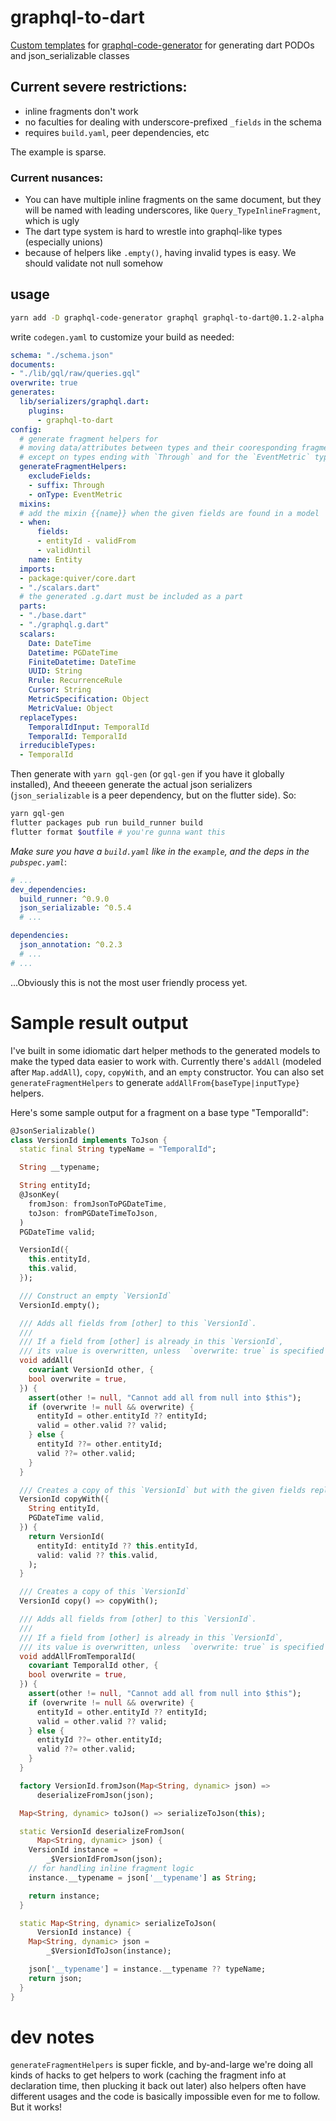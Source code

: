 # graphql-to-dart
[Custom templates](https://github.com/dotansimha/graphql-code-generator/blob/master/packages/graphql-codegen-generators/CUSTOM_TEMPLATES.md) for [graphql-code-generator](https://github.com/dotansimha/graphql-code-generator) for generating dart PODOs and json_serializable classes

## Current severe restrictions:
* inline fragments don't work
* no faculties for dealing with underscore-prefixed `_fields` in the schema
* requires `build.yaml`, peer dependencies, etc

The example is sparse.

### Current nusances:
* You can have multiple inline fragments on the same document, but they will be named with leading underscores, like `Query_TypeInlineFragment`, which is ugly
* The dart type system is hard to wrestle into graphql-like types (especially unions)
* because of helpers like `.empty()`, having invalid types is easy. We should validate not null somehow


## usage
```bash
yarn add -D graphql-code-generator graphql graphql-to-dart@0.1.2-alpha
```
write `codegen.yaml` to customize your build as needed:
```yaml
schema: "./schema.json"
documents: 
- "./lib/gql/raw/queries.gql"
overwrite: true
generates:
  lib/serializers/graphql.dart:
    plugins:
      - graphql-to-dart
config:
  # generate fragment helpers for
  # moving data/attributes between types and their cooresponding fragments,
  # except on types ending with `Through` and for the `EventMetric` type
  generateFragmentHelpers:
    excludeFields:
    - suffix: Through
    - onType: EventMetric
  mixins:
  # add the mixin {{name}} when the given fields are found in a model
  - when:
      fields:
      - entityId - validFrom
      - validUntil
    name: Entity
  imports:
  - package:quiver/core.dart
  - "./scalars.dart"
  # the generated .g.dart must be included as a part
  parts:
  - "./base.dart"
  - "./graphql.g.dart"
  scalars:
    Date: DateTime
    Datetime: PGDateTime
    FiniteDatetime: DateTime
    UUID: String
    Rrule: RecurrenceRule
    Cursor: String
    MetricSpecification: Object
    MetricValue: Object
  replaceTypes:
    TemporalIdInput: TemporalId
    TemporalId: TemporalId
  irreducibleTypes:
  - TemporalId
```
Then generate with `yarn gql-gen` (or `gql-gen` if you have it globally installed),
And theeeen generate the actual json serializers (`json_serializable` is a peer dependency, but on the flutter side).
So:
```bash
yarn gql-gen
flutter packages pub run build_runner build
flutter format $outfile # you're gunna want this
```

*Make sure you have a `build.yaml` like in the `example`, and the deps in the `pubspec.yaml`*:
```yaml
# ...
dev_dependencies:
  build_runner: ^0.9.0
  json_serializable: ^0.5.4
  # ...

dependencies:
  json_annotation: ^0.2.3
  # ...
# ...
```

...Obviously this is not the most user friendly process yet.

# Sample result output
I've built in some idiomatic dart helper methods to the generated models to make the typed data easier to work with. Currently there's `addAll` (modeled after `Map.addAll`), `copy`, `copyWith`, and an `empty` constructor. You can also set `generateFragmentHelpers` to generate `addAllFrom{baseType|inputType}` helpers.

Here's some sample output for a fragment on a base type "TemporalId":
```dart
@JsonSerializable()
class VersionId implements ToJson {
  static final String typeName = "TemporalId";

  String __typename;

  String entityId;
  @JsonKey(
    fromJson: fromJsonToPGDateTime,
    toJson: fromPGDateTimeToJson,
  )
  PGDateTime valid;

  VersionId({
    this.entityId,
    this.valid,
  });

  /// Construct an empty `VersionId`
  VersionId.empty();

  /// Adds all fields from [other] to this `VersionId`.
  ///
  /// If a field from [other] is already in this `VersionId`,
  /// its value is overwritten, unless  `overwrite: true` is specified
  void addAll(
    covariant VersionId other, {
    bool overwrite = true,
  }) {
    assert(other != null, "Cannot add all from null into $this");
    if (overwrite != null && overwrite) {
      entityId = other.entityId ?? entityId;
      valid = other.valid ?? valid;
    } else {
      entityId ??= other.entityId;
      valid ??= other.valid;
    }
  }

  /// Creates a copy of this `VersionId` but with the given fields replaced with the new values.
  VersionId copyWith({
    String entityId,
    PGDateTime valid,
  }) {
    return VersionId(
      entityId: entityId ?? this.entityId,
      valid: valid ?? this.valid,
    );
  }

  /// Creates a copy of this `VersionId`
  VersionId copy() => copyWith();

  /// Adds all fields from [other] to this `VersionId`.
  ///
  /// If a field from [other] is already in this `VersionId`,
  /// its value is overwritten, unless  `overwrite: true` is specified
  void addAllFromTemporalId(
    covariant TemporalId other, {
    bool overwrite = true,
  }) {
    assert(other != null, "Cannot add all from null into $this");
    if (overwrite != null && overwrite) {
      entityId = other.entityId ?? entityId;
      valid = other.valid ?? valid;
    } else {
      entityId ??= other.entityId;
      valid ??= other.valid;
    }
  }

  factory VersionId.fromJson(Map<String, dynamic> json) =>
      deserializeFromJson(json);

  Map<String, dynamic> toJson() => serializeToJson(this);

  static VersionId deserializeFromJson(
      Map<String, dynamic> json) {
    VersionId instance =
        _$VersionIdFromJson(json);
    // for handling inline fragment logic
    instance.__typename = json['__typename'] as String;

    return instance;
  }

  static Map<String, dynamic> serializeToJson(
      VersionId instance) {
    Map<String, dynamic> json =
        _$VersionIdToJson(instance);

    json['__typename'] = instance.__typename ?? typeName;
    return json;
  }
}
```

# dev notes
`generateFragmentHelpers` is super fickle, and by-and-large we're doing all kinds of hacks to get helpers to work 
(caching the fragment info at declaration time, then plucking it back out later)
also helpers often have different usages and the code is basically impossible even for me to follow.
But it works!
